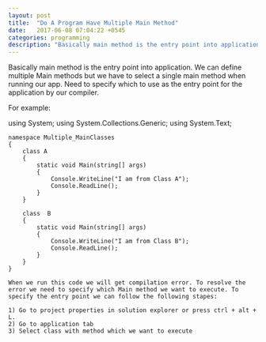```yaml
---
layout: post
title:  "Do A Program Have Multiple Main Method"
date:   2017-06-08 07:04:22 +0545
categories: programming
description: "Basically main method is the entry point into application. We can define multiple Main methods but we have to select a single main method when running our app. Need to specify which to use as the entry point for the application by our compiler."
---
```


Basically main method is the entry point into application. We can define multiple Main methods but we have to select a single main method when running our app. Need to specify which to use as the entry point for the application by our compiler.

For example:

using System;
using System.Collections.Generic;
using System.Text;

	namespace Multiple_MainClasses
	{
		class A
		{
			static void Main(string[] args)
			{
				Console.WriteLine("I am from Class A");
				Console.ReadLine();
			}
		}

		class  B 
		{
			static void Main(string[] args)
			{
				Console.WriteLine("I am from Class B");
				Console.ReadLine();
			}
		}
	}

	When we run this code we will get compilation error. To resolve the error we need to specify which Main method we want to execute. To specify the entry point we can follow the following stapes:

	1) Go to project properties in solution explorer or press ctrl + alt + L.
	2) Go to application tab
	3) Select class with method which we want to execute